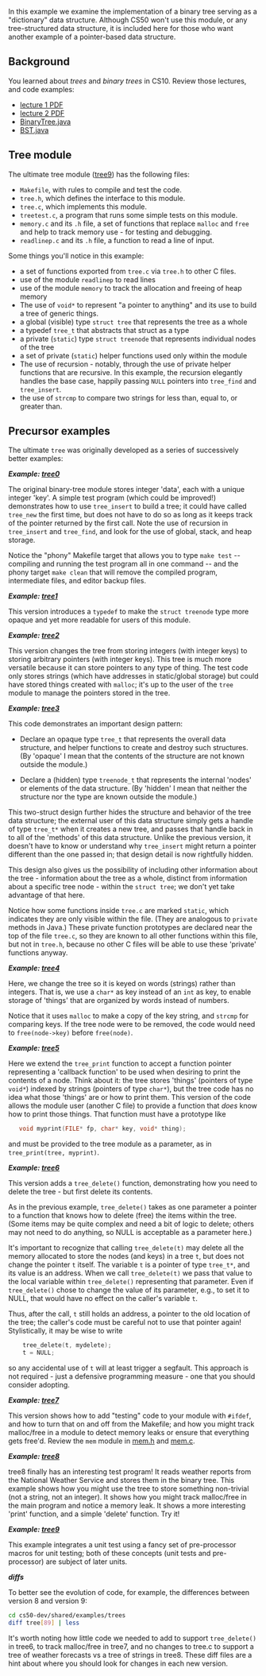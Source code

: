 In this example we examine the implementation of a binary tree serving as a "dictionary" data structure.
Although CS50 won't use this module, or any tree-structured data structure, it is included here for those who want another example of a pointer-based data structure.

## Background

You learned about *trees* and *binary trees* in CS10.
Review those lectures, and code examples:

* [lecture 1 PDF](media/cs10/cs10-tree1.pdf)
* [lecture 2 PDF](media/cs10/cs10-tree2.pdf)
* [BinaryTree.java](media/cs10/cs10-BinaryTree.java)
* [BST.java](media/cs10/cs10-BST.java)

## Tree module

The ultimate tree module ([tree9](https://github.com/CS50Dartmouth21FS1/examples/blob/fall21s1/trees/tree9/)) has the following files:

* `Makefile`, with rules to compile and test the code.
* `tree.h`, which defines the interface to this module.
* `tree.c`, which implements this module.
* `treetest.c`, a program that runs some simple tests on this module.
* `memory.c` and its `.h` file, a set of functions that replace `malloc` and `free` and help to track memory use - for testing and debugging.
* `readlinep.c` and its `.h` file, a function to read a line of input.

Some things you'll notice in this example:

 * a set of functions exported from `tree.c` via `tree.h` to other C files.
* use of the module `readlinep` to read lines
* use of the module `memory` to track the allocation and freeing of heap memory
* The use of `void*` to represent "a pointer to anything" and its use to build a tree of generic things.
* a global (visible) type `struct tree` that represents the tree as a whole
* a typedef `tree_t` that abstracts that struct as a type
* a private (`static`) type `struct treenode` that represents individual nodes of the tree
* a set of private (`static`) helper functions used only within the module
* The use of recursion - notably, through the use of private helper functions that are recursive.
In this example, the recursion elegantly handles the base case, happily passing `NULL` pointers into `tree_find` and `tree_insert`.
* the use of `strcmp` to compare two strings for less than, equal to, or greater than.

## Precursor examples

The ultimate `tree` was originally developed as a series of successively better examples:

***Example: [tree0](https://github.com/CS50Dartmouth21FS1/examples/blob/fall21s1/trees/tree0/)***

The original binary-tree module stores integer 'data', each with a unique integer 'key'.
A simple test program (which could be improved!) demonstrates how to use `tree_insert` to build a tree; it could have called `tree_new` the first time, but does not have to do so as long as it keeps track of the pointer returned by the first call.
Note the use of recursion in `tree_insert` and `tree_find`, and look for the use of global, stack, and heap storage.

Notice the "phony" Makefile target that allows you to type `make test` -- compiling and running the test program all in one command -- and the phony target `make clean` that will remove the compiled program, intermediate files, and editor backup files.

***Example: [tree1](https://github.com/CS50Dartmouth21FS1/examples/blob/fall21s1/trees/tree1/)***

This version introduces a `typedef` to make the `struct treenode` type more opaque and yet more readable for users of this module.

***Example: [tree2](https://github.com/CS50Dartmouth21FS1/examples/blob/fall21s1/trees/tree2/)***

This version changes the tree from storing integers (with integer keys) to storing arbitrary pointers (with integer keys).
This tree is much more versatile because it can store pointers to any type of thing.
The test code only stores strings (which have addresses in static/global storage) but could have stored things created with `malloc`; it's up to the user of the `tree` module to manage the pointers stored in the tree.

***Example: [tree3](https://github.com/CS50Dartmouth21FS1/examples/blob/fall21s1/trees/tree3/)***

This code demonstrates an important design pattern:

 * Declare an opaque type `tree_t` that represents the overall data structure, and helper functions to create and destroy such structures.
(By 'opaque' I mean that the contents of the structure are not known outside the module.)

 * Declare a (hidden) type `treenode_t` that represents the internal 'nodes' or elements of the data structure.
(By 'hidden' I mean that neither the structure nor the type are known outside the module.)

This two-struct design further hides the structure and behavior of the tree data structure; the external user of this data structure simply gets a handle of type `tree_t*` when it creates a new tree, and passes that handle back in to all of the 'methods' of this data structure.
Unlike the previous version, it doesn't have to know or understand why `tree_insert` might return a pointer different than the one passed in; that design detail is now rightfully hidden.

This design also gives us the possibility of including other information about the tree - information about the tree as a whole, distinct from information about a specific tree node - within the `struct tree`; we don't yet take advantage of that here.

Notice how some functions inside `tree.c` are marked `static`, which indicates they are only visible within the file.
(They are analogous to `private` methods in Java.) These private function prototypes are declared near the top of the file `tree.c`, so they are known to all other functions within this file, but not in `tree.h`, because no other C files will be able to use these 'private' functions anyway.

***Example: [tree4](https://github.com/CS50Dartmouth21FS1/examples/blob/fall21s1/trees/tree4/)***

Here, we change the tree so it is keyed on words (strings) rather than integers.
That is, we use a `char*` as key instead of an `int` as key, to enable storage of 'things' that are organized by words instead of numbers.

Notice that it uses `malloc` to make a copy of the key string, and `strcmp` for comparing keys.
If the tree node were to be removed, the code would need to `free(node->key)` before `free(node)`.

***Example: [tree5](https://github.com/CS50Dartmouth21FS1/examples/blob/fall21s1/trees/tree5/)***

Here we extend the `tree_print` function to accept a function pointer representing a 'callback function' to be used when desiring to print the contents of a node.
Think about it: the tree stores 'things' (pointers of type `void*`) indexed by strings (pointers of type `char*`), but the tree code has no idea what those 'things' are or how to print them.
This version of the code allows the module user (another C file) to provide a function that *does* know how to print those things.
That function must have a prototype like

```c
   void myprint(FILE* fp, char* key, void* thing);
```

and must be provided to the tree module as a parameter, as in `tree_print(tree, myprint)`.


***Example: [tree6](https://github.com/CS50Dartmouth21FS1/examples/blob/fall21s1/trees/tree6/)***

This version adds a `tree_delete()` function, demonstrating how you need to delete the tree - but first delete its contents.

As in the previous example, `tree_delete()` takes as one parameter a pointer to a function that knows how to delete (free) the items within the tree.
(Some items may be quite complex and need a bit of logic to delete; others may not need to do anything, so NULL is acceptable as a parameter here.)

It's important to recognize that calling `tree_delete(t)` may delete all the memory allocated to store the nodes (and keys) in a tree `t`, but does not change the pointer `t` itself.
The variable `t` is a pointer of type `tree_t*`, and its value is an address.
When we call `tree_delete(t)` we pass that value to the local variable within `tree_delete()` representing that parameter.
Even if `tree_delete()` chose to change the value of its parameter, e.g., to set it to NULL, that would have no effect on the caller's variable `t`.

Thus, after the call, `t` still holds an address, a pointer to the old location of the tree; the caller's code must be careful not to use that pointer again!
Stylistically, it may be wise to write

```c
	tree_delete(t, mydelete);
	t = NULL;
```
so any accidental use of `t` will at least trigger a segfault.
This approach is not required - just a defensive programming measure - one that you should consider adopting.

***Example: [tree7](https://github.com/CS50Dartmouth21FS1/examples/blob/fall21s1/trees/tree7/)***

This version shows how to add "testing" code to your module with `#ifdef`, and how to turn that on and off from the Makefile; and how you might track malloc/free in a module to detect memory leaks or ensure that everything gets free'd.
Review the `mem` module in
[mem.h](https://github.com/CS50Dartmouth21FS1/examples/blob/fall21s1/trees/tree7/mem.h) and
[mem.c](https://github.com/CS50Dartmouth21FS1/examples/blob/fall21s1/trees/tree7/mem.c).

***Example: [tree8](https://github.com/CS50Dartmouth21FS1/examples/blob/fall21s1/trees/tree8/)***

tree8 finally has an interesting test program!
It reads weather reports from the National Weather Service and stores them in the binary tree.
This example shows how you might use the tree to store something non-trivial (not a string, not an integer).
It shows how you might track malloc/free in the main program and notice a memory leak.
It shows a more interesting 'print' function, and a simple 'delete' function.
Try it!

***Example: [tree9](https://github.com/CS50Dartmouth21FS1/examples/blob/fall21s1/trees/tree9/)***

This example integrates a unit test using a fancy set of pre-processor macros for unit testing; both of these concepts (unit tests and pre-processor) are subject of later units.

***diffs***

To better see the evolution of code, for example, the differences between version 8 and version 9:

```bash
cd cs50-dev/shared/examples/trees
diff tree[89] | less
```

It's worth noting how little code we needed to add to support `tree_delete()` in tree6, to track malloc/free in tree7, and no changes to tree.c to support a tree of weather forecasts vs a tree of strings in tree8.
These diff files are a hint about where you should look for changes in each new version.
